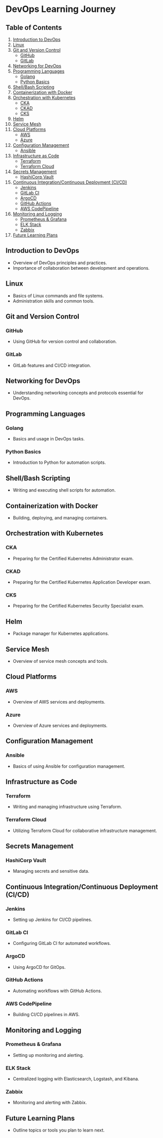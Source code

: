 # DevOps Learning Journey

## Table of Contents
1. [Introduction to DevOps](#introduction-to-devops)
2. [Linux](#linux)
3. [Git and Version Control](#git-and-version-control)
   - [GitHub](#github)
   - [GitLab](#gitlab)
4. [Networking for DevOps](#networking-for-devops)
5. [Programming Languages](#programming-languages)
   - [Golang](#golang)
   - [Python Basics](#python-basics)
6. [Shell/Bash Scripting](#shellbash-scripting)
7. [Containerization with Docker](#containerization-with-docker)
8. [Orchestration with Kubernetes](#orchestration-with-kubernetes)
    - [CKA](#cka)
    - [CKAD](#ckad)
    - [CKS](#cks)
9. [Helm](#helm)
10. [Service Mesh](#service-mesh)
11. [Cloud Platforms](#cloud-platforms)
    - [AWS](#aws)
    - [Azure](#azure)
12. [Configuration Management](#configuration-management)
    - [Ansible](#ansible)
13. [Infrastructure as Code](#infrastructure-as-code)
    - [Terraform](#terraform)
    - [Terraform Cloud](#terraform-cloud)
14. [Secrets Management](#secrets-management)
    - [HashiCorp Vault](#hashicorp-vault)
15. [Continuous Integration/Continuous Deployment (CI/CD)](#continuous-integrationcontinuous-deployment-cicd)
    - [Jenkins](#jenkins)
    - [GitLab CI](#gitlab-ci)
    - [ArgoCD](#argocd)
    - [GitHub Actions](#github-actions)
    - [AWS CodePipeline](#aws-codepipeline)
16. [Monitoring and Logging](#monitoring-and-logging)
    - [Prometheus & Grafana](#prometheus--grafana)
    - [ELK Stack](#elk-stack)
    - [Zabbix](#zabbix)
17. [Future Learning Plans](#future-learning-plans)

## Introduction to DevOps
- Overview of DevOps principles and practices.
- Importance of collaboration between development and operations.

## Linux
- Basics of Linux commands and file systems.
- Administration skills and common tools.

## Git and Version Control
### GitHub
- Using GitHub for version control and collaboration.

### GitLab
- GitLab features and CI/CD integration.

## Networking for DevOps
- Understanding networking concepts and protocols essential for DevOps.

## Programming Languages
### Golang
- Basics and usage in DevOps tasks.

### Python Basics
- Introduction to Python for automation scripts.

## Shell/Bash Scripting
- Writing and executing shell scripts for automation.

## Containerization with Docker
- Building, deploying, and managing containers.

## Orchestration with Kubernetes
### CKA
- Preparing for the Certified Kubernetes Administrator exam.

### CKAD
- Preparing for the Certified Kubernetes Application Developer exam.

### CKS
- Preparing for the Certified Kubernetes Security Specialist exam.

## Helm
- Package manager for Kubernetes applications.

## Service Mesh
- Overview of service mesh concepts and tools.

## Cloud Platforms
### AWS
- Overview of AWS services and deployments.

### Azure
- Overview of Azure services and deployments.

## Configuration Management
### Ansible
- Basics of using Ansible for configuration management.

## Infrastructure as Code
### Terraform
- Writing and managing infrastructure using Terraform.

### Terraform Cloud
- Utilizing Terraform Cloud for collaborative infrastructure management.

## Secrets Management
### HashiCorp Vault
- Managing secrets and sensitive data.

## Continuous Integration/Continuous Deployment (CI/CD)
### Jenkins
- Setting up Jenkins for CI/CD pipelines.

### GitLab CI
- Configuring GitLab CI for automated workflows.

### ArgoCD
- Using ArgoCD for GitOps.

### GitHub Actions
- Automating workflows with GitHub Actions.

### AWS CodePipeline
- Building CI/CD pipelines in AWS.

## Monitoring and Logging
### Prometheus & Grafana
- Setting up monitoring and alerting.

### ELK Stack
- Centralized logging with Elasticsearch, Logstash, and Kibana.

### Zabbix
- Monitoring and alerting with Zabbix.

## Future Learning Plans
- Outline topics or tools you plan to learn next.
